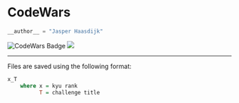 # CodeWars

```python
__author__ = "Jasper Haasdijk"
```

![CodeWars Badge](https://www.codewars.com/users/happytonto/badges/micro)
<img src="https://www.codewars.com/users/happytonto/badges/micro">

---

Files are saved using the following format:  
```haskell
x_T
    where x = kyu rank
          T = challenge title
```

